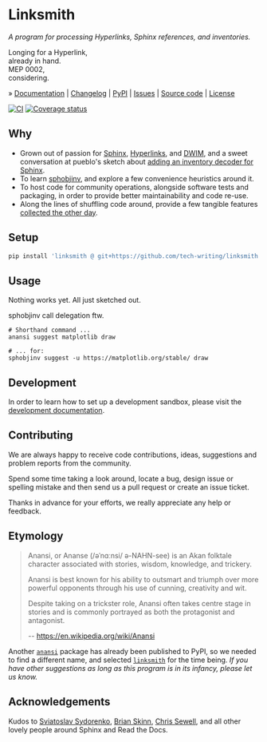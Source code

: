 # Linksmith

_A program for processing Hyperlinks, Sphinx references, and inventories._

Longing for a Hyperlink, \
already in hand. \
MEP 0002, \
considering.

» [Documentation]
| [Changelog]
| [PyPI]
| [Issues]
| [Source code]
| [License]

[![CI][badge-tests]][project-tests]
[![Coverage status][badge-coverage]][project-codecov]


## Why

- Grown out of passion for [Sphinx], [Hyperlinks], and [DWIM],
  and a sweet conversation at pueblo's sketch about [adding an inventory
  decoder for Sphinx].
- To learn [sphobjinv], and explore a few convenience heuristics around it.
- To host code for community operations, alongside software tests and
  packaging, in order to provide better maintainability and code re-use.
- Along the lines of shuffling code around, provide a few tangible features
  [collected the other day][rfc].


## Setup

```bash
pip install 'linksmith @ git+https://github.com/tech-writing/linksmith.git'
```


## Usage
Nothing works yet. All just sketched out.

sphobjinv call delegation ftw.
```
# Shorthand command ...
anansi suggest matplotlib draw

# ... for:
sphobjinv suggest -u https://matplotlib.org/stable/ draw
```



## Development

In order to learn how to set up a development sandbox, please visit the
[development documentation].


## Contributing

We are always happy to receive code contributions, ideas, suggestions
and problem reports from the community.

Spend some time taking a look around, locate a bug, design issue or
spelling mistake and then send us a pull request or create an issue ticket.

Thanks in advance for your efforts, we really appreciate any help or feedback.


## Etymology

> Anansi, or Ananse (/əˈnɑːnsi/ ə-NAHN-see) is an Akan folktale character
> associated with stories, wisdom, knowledge, and trickery.
>
> Anansi is best known for his ability to outsmart and triumph over more
> powerful opponents through his use of cunning, creativity and wit.
>
> Despite taking on a trickster role, Anansi often takes centre stage in
> stories and is commonly portrayed as both the protagonist and antagonist. 
>
> -- https://en.wikipedia.org/wiki/Anansi

Another [`anansi`] package has already been published to PyPI, so we needed
to find a different name, and selected [`linksmith`] for the time being.
_If you have other suggestions as long as this program is in its infancy,
please let us know._


## Acknowledgements

Kudos to [Sviatoslav Sydorenko], [Brian Skinn], [Chris Sewell], and all other
lovely people around Sphinx and Read the Docs.


[adding an inventory decoder for Sphinx]: https://github.com/pyveci/pueblo/pull/73
[`anansi`]: https://pypi.org/project/anansi/
[Brian Skinn]: https://github.com/bskinn
[Chris Sewell]: https://github.com/chrisjsewell
[development documentation]: https://linksmith.readthedocs.io/en/latest/sandbox.html
[DWIM]: https://en.wikipedia.org/wiki/DWIM
[Hyperlink]: https://en.wikipedia.org/wiki/Hyperlink
[Hyperlinks]: https://en.wikipedia.org/wiki/Hyperlink
[linksmith]: https://linksmith.readthedocs.io/
[`linksmith`]: https://pypi.org/project/linksmith/
[rfc]: https://linksmith.readthedocs.io/en/latest/rfc.html
[Sphinx]: https://www.sphinx-doc.org/
[sphobjinv]: https://sphobjinv.readthedocs.io/
[Sviatoslav Sydorenko]: https://github.com/webknjaz

[Changelog]: https://github.com/tech-writing/linksmith/blob/main/CHANGES.md
[Documentation]: https://linksmith.readthedocs.io/
[Issues]: https://github.com/tech-writing/linksmith/issues
[License]: https://github.com/tech-writing/linksmith/blob/main/LICENSE
[PyPI]: https://pypi.org/project/linksmith/
[Source code]: https://github.com/tech-writing/linksmith

[badge-coverage]: https://codecov.io/gh/tech-writing/linksmith/branch/main/graph/badge.svg
[badge-downloads-per-month]: https://pepy.tech/badge/linksmith/month
[badge-license]: https://img.shields.io/github/license/tech-writing/linksmith.svg
[badge-package-version]: https://img.shields.io/pypi/v/linksmith.svg
[badge-python-versions]: https://img.shields.io/pypi/pyversions/linksmith.svg
[badge-status]: https://img.shields.io/pypi/status/linksmith.svg
[badge-tests]: https://github.com/tech-writing/linksmith/actions/workflows/main.yml/badge.svg
[project-codecov]: https://codecov.io/gh/tech-writing/linksmith
[project-downloads]: https://pepy.tech/project/linksmith/
[project-license]: https://github.com/tech-writing/linksmith/blob/main/LICENSE
[project-pypi]: https://pypi.org/project/linksmith
[project-tests]: https://github.com/tech-writing/linksmith/actions/workflows/main.yml
